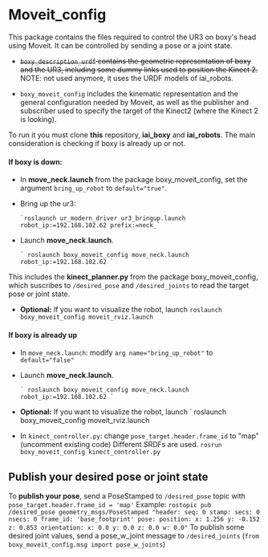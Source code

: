 # Moveit_config

This package contains the files required to control the UR3 on boxy's head using Moveit. It can be controlled by sending a pose or a joint state.

- ~~`boxy_description_urdf` contains the geometric representation of boxy and the UR3, including some dummy links used to position the Kinect 2.~~ NOTE: not used anymore, it uses the URDF models of iai_robots.

- `boxy_moveit_config` includes the kinematic representation and the general configuration needed by Moveit, as well as the publisher and subscriber used to specify the target of the Kinect2 (where the Kinect 2 is looking).

To run it you must clone __this__ repository, __iai_boxy__ and __iai_robots__. The main consideration is checking if boxy is already up or not.

#### If boxy is down:
  - In __move_neck.launch__ from the package boxy_moveit_config, set the argument `bring_up_robot` to `default="true"`.
  - Bring up the ur3:

        `roslaunch ur_modern_driver ur3_bringup.launch  robot_ip:=192.168.102.62 prefix:=neck_`

  - Launch __move_neck.launch__.
  
        ` roslaunch boxy_moveit_config move_neck.launch robot_ip:=192.168.102.62 `

  This includes the __kinect_planner.py__ from the package boxy_moveit_config, which suscribes to `/desired_pose` and `/desired_joints` to read the target pose or joint state.
  
  - __Optional:__ If you want to visualize the robot, launch 
        ` roslaunch boxy_moveit_config moveit_rviz.launch `

#### If boxy is already up
  - In `move_neck.launch`: modify `arg name="bring_up_robot"` to `default="false"`
  - Launch __move_neck.launch__.
  
        ` roslaunch boxy_moveit_config move_neck.launch robot_ip:=192.168.102.62 `

  - __Optional:__ If you want to visualize the robot, launch 
        ` roslaunch boxy_moveit_config moveit_rviz.launch 

  - In `kinect_controller.py`: change `pose_target.header.frame_id` to "map" (uncomment existing code)
  Different SRDFs are used. 
        ` rosrun boxy_moveit_config kinect_controller.py `


## Publish your desired pose or joint state

To __publish your pose__, send a PoseStamped to `/desired_pose` topic with `pose_target.header.frame_id = 'map'`
Example: 
        ` rostopic pub /desired_pose geometry_msgs/PoseStamped "header:
  seq: 0
  stamp:
    secs: 0
    nsecs: 0
  frame_id: 'base_footprint'
pose:
  position:
    x: 1.256
    y: -0.152
    z: 0.853
  orientation:
    x: 0.0
    y: 0.0
    z: 0.0
    w: 0.0" `
To publish some desired joint values, send a pose_w_joint message to `/desired_joints` (`from boxy_moveit_config.msg import pose_w_joints`)




